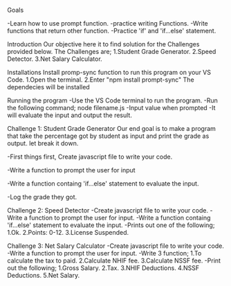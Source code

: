 Goals

-Learn how to use prompt function. -practice writing Functions. -Write functions that return other function. -Practice 'if' and 'if...else' statement.

Introduction
Our objective here it to find solution for the Challenges provided below. The Challenges are; 1.Student Grade Generator. 2.Speed Detector. 3.Net Salary Calculator.

Installations
Install promp-sync function to run this program on your VS Code. 1.Open the terminal. 2.Enter "npm install prompt-sync" The dependecies will be installed

Running the program
-Use the VS Code terminal to run the program. -Run the following command; node filename.js -Input value when prompted -It will evaluate the input and output the result.

Challenge 1: Student Grade Generator
Our end goal is to make a program that take the percentage got by student as input and print the grade as output. let break it down.

-First things first, Create javascript file to write
your code.

-Write a function to prompt the user for input

-Write a function containg 'if...else' statement to evaluate the input.

-Log the grade they got.

Challenge 2: Speed Detector
-Create javascript file to write your code. -Write a function to prompt the user for input. -Write a function containg 'if...else' statement to evaluate the input. -Prints out one of the following; 1.Ok. 2.Points: 0-12. 3.License Suspended.

Challenge 3: Net Salary Calculator
-Create javascript file to write your code. -Write a function to prompt the user for input. -Write 3 function; 1.To calculate the tax to paid. 2.Calculate NHIF fee. 3.Calculate NSSF fee. -Print out the following; 1.Gross Salary. 2.Tax. 3.NHIF Deductions. 4.NSSF Deductions. 5.Net Salary.
